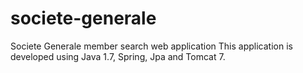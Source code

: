 # societe-generale
Societe Generale member search web application
This application is developed using Java 1.7, Spring, Jpa and Tomcat 7. 

